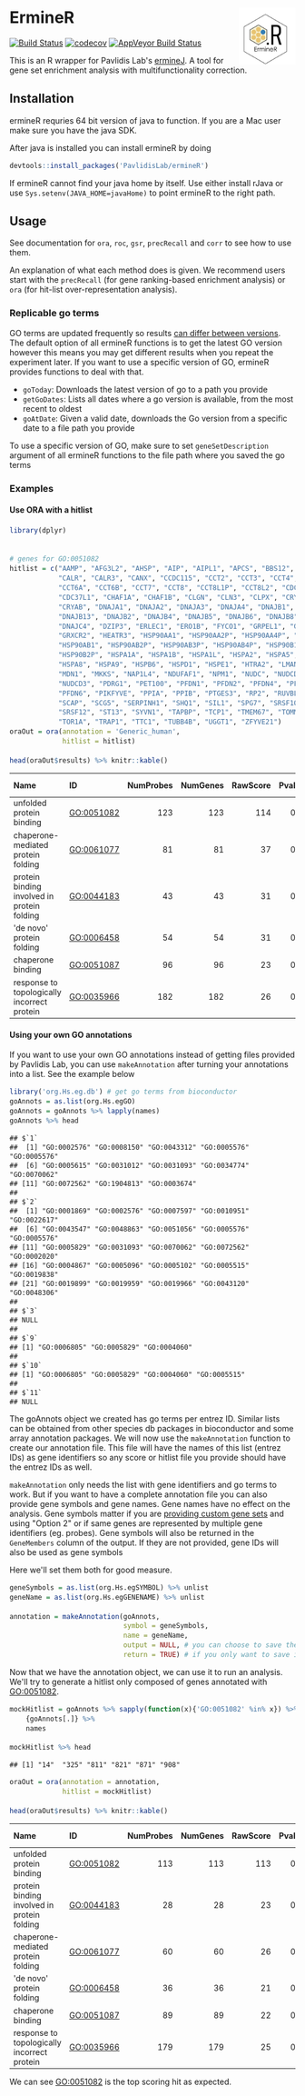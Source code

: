 
ErmineR <img src="ermineR.png" align="right" height="100px"/>
=============================================================

[![Build Status](https://travis-ci.org/PavlidisLab/ermineR.svg?branch=master)](https://travis-ci.org/PavlidisLab/ermineR) [![codecov](https://codecov.io/gh/PavlidisLab/ermineR/branch/master/graph/badge.svg)](https://codecov.io/gh/PavlidisLab/ermineR) [![AppVeyor Build Status](https://ci.appveyor.com/api/projects/status/github/PavlidisLab/ermineR?branch=master&svg=true)](https://ci.appveyor.com/project/PavlidisLab/ermineR)

This is an R wrapper for Pavlidis Lab's [ermineJ](http://erminej.msl.ubc.ca/). A tool for gene set enrichment analysis with multifunctionality correction.

Installation
------------

ermineR requries 64 bit version of java to function. If you are a Mac user make sure you have the java SDK.

After java is installed you can install ermineR by doing

``` r
devtools::install_packages('PavlidisLab/ermineR')
```

If ermineR cannot find your java home by itself. Use either install rJava or use `Sys.setenv(JAVA_HOME=javaHome)` to point ermineR to the right path.

Usage
-----

See documentation for `ora`, `roc`, `gsr`, `precRecall` and `corr` to see how to use them.

An explanation of what each method does is given. We recommend users start with the `precRecall` (for gene ranking-based enrichment analysis) or `ora` (for hit-list over-representation analysis).

### Replicable go terms

GO terms are updated frequently so results [can differ between versions](https://gotrack.msl.ubc.ca/). The default option of all ermineR functions is to get the latest GO version however this means you may get different results when you repeat the experiment later. If you want to use a specific version of GO, ermineR provides functions to deal with that.

-   `goToday`: Downloads the latest version of go to a path you provide
-   `getGoDates`: Lists all dates where a go version is available, from the most recent to oldest
-   `goAtDate`: Given a valid date, downloads the Go version from a specific date to a file path you provide

To use a specific version of GO, make sure to set `geneSetDescription` argument of all ermineR functions to the file path where you saved the go terms

### Examples

#### Use ORA with a hitlist

``` r
library(dplyr)


# genes for GO:0051082
hitlist = c("AAMP", "AFG3L2", "AHSP", "AIP", "AIPL1", "APCS", "BBS12", 
            "CALR", "CALR3", "CANX", "CCDC115", "CCT2", "CCT3", "CCT4", "CCT5", 
            "CCT6A", "CCT6B", "CCT7", "CCT8", "CCT8L1P", "CCT8L2", "CDC37", 
            "CDC37L1", "CHAF1A", "CHAF1B", "CLGN", "CLN3", "CLPX", "CRYAA", 
            "CRYAB", "DNAJA1", "DNAJA2", "DNAJA3", "DNAJA4", "DNAJB1", "DNAJB11", 
            "DNAJB13", "DNAJB2", "DNAJB4", "DNAJB5", "DNAJB6", "DNAJB8", 
            "DNAJC4", "DZIP3", "ERLEC1", "ERO1B", "FYCO1", "GRPEL1", "GRPEL2", 
            "GRXCR2", "HEATR3", "HSP90AA1", "HSP90AA2P", "HSP90AA4P", "HSP90AA5P", 
            "HSP90AB1", "HSP90AB2P", "HSP90AB3P", "HSP90AB4P", "HSP90B1", 
            "HSP90B2P", "HSPA1A", "HSPA1B", "HSPA1L", "HSPA2", "HSPA5", "HSPA6", 
            "HSPA8", "HSPA9", "HSPB6", "HSPD1", "HSPE1", "HTRA2", "LMAN1", 
            "MDN1", "MKKS", "NAP1L4", "NDUFAF1", "NPM1", "NUDC", "NUDCD2", 
            "NUDCD3", "PDRG1", "PET100", "PFDN1", "PFDN2", "PFDN4", "PFDN5", 
            "PFDN6", "PIKFYVE", "PPIA", "PPIB", "PTGES3", "RP2", "RUVBL2", 
            "SCAP", "SCG5", "SERPINH1", "SHQ1", "SIL1", "SPG7", "SRSF10", 
            "SRSF12", "ST13", "SYVN1", "TAPBP", "TCP1", "TMEM67", "TOMM20", 
            "TOR1A", "TRAP1", "TTC1", "TUBB4B", "UGGT1", "ZFYVE21")
oraOut = ora(annotation = 'Generic_human',
             hitlist = hitlist)

head(oraOut$results) %>% knitr::kable()
```

| Name                                        | ID           |  NumProbes|  NumGenes|  RawScore|  Pval|  CorrectedPvalue|  MFPvalue|  CorrectedMFPvalue|  Multifunctionality| Same as | GeneMembers                                                                                                                                                                                                                                                                                                                                                                                                                                                                                                                                                                                                                                                                                                                                                                                                                                                                                                                                                                                                                                                                                                                                                                                          |
|:--------------------------------------------|:-------------|----------:|---------:|---------:|-----:|----------------:|---------:|------------------:|-------------------:|:--------|:-----------------------------------------------------------------------------------------------------------------------------------------------------------------------------------------------------------------------------------------------------------------------------------------------------------------------------------------------------------------------------------------------------------------------------------------------------------------------------------------------------------------------------------------------------------------------------------------------------------------------------------------------------------------------------------------------------------------------------------------------------------------------------------------------------------------------------------------------------------------------------------------------------------------------------------------------------------------------------------------------------------------------------------------------------------------------------------------------------------------------------------------------------------------------------------------------------|
| unfolded protein binding                    | <GO:0051082> |        123|       123|       114|     0|                0|         0|                  0|               0.641| NA      | AAMP|AFG3L2|AHSP|AIP|AIPL1|APCS|BBS12|CALR|CALR3|CANX|CCDC115|CCT2|CCT3|CCT4|CCT5|CCT6A|CCT6B|CCT7|CCT8|CCT8L1P|CCT8L2|CDC37|CDC37L1|CHAF1A|CHAF1B|CLGN|CLN3|CLPX|CRYAA|CRYAB|DNAJA1|DNAJA2|DNAJA3|DNAJA4|DNAJB1|DNAJB11|DNAJB13|DNAJB2|DNAJB4|DNAJB5|DNAJB6|DNAJB8|DNAJC4|DZIP3|ERLEC1|ERO1B|FYCO1|GRPEL1|GRPEL2|HEATR3|HSP90AA1|HSP90AA2P|HSP90AA4P|HSP90AA5P|HSP90AB1|HSP90AB2P|HSP90AB3P|HSP90AB4P|HSP90B1|HSP90B2P|HSPA13|HSPA14|HSPA1A|HSPA1B|HSPA1L|HSPA2|HSPA4|HSPA4L|HSPA5|HSPA6|HSPA7|HSPA8|HSPA9|HSPB6|HSPD1|HSPE1|HSPH1|HTRA2|HYOU1|LMAN1|MDN1|MKKS|NAP1L4|NDUFAF1|NPM1|NUDC|NUDCD2|NUDCD3|NWD2|PDRG1|PET100|PFDN1|PFDN2|PFDN4|PFDN5|PFDN6|PIKFYVE|PPIA|PPIB|PTGES3|RP2|RUVBL2|SCAP|SCG5|SERPINH1|SHQ1|SIL1|SPG7|SRSF10|SRSF12|ST13|SYVN1|TAPBP|TCP1|TMEM67|TOMM20|TOR1A|TRAP1|TTC1|TUBB4B|UGGT1|UGGT2|ZFYVE21|                                                                                                                                                                                                                                                                                                                                                                          |
| chaperone-mediated protein folding          | <GO:0061077> |         81|        81|        37|     0|                0|         0|                  0|               0.679| NA      | BAG1|BBS12|CALR|CANX|CCT2|CCT3|CCT4|CCT5|CCT6A|CCT6B|CCT7|CCT8|CCT8L1P|CCT8L2|CD74|CHORDC1|CLU|CRTAP|CSNK2A1|DFFA|DNAJB1|DNAJB12|DNAJB14|DNAJB2|DNAJB8|DNAJC24|DNAJC7|ERO1A|FKBP10|FKBP11|FKBP14|FKBP1A|FKBP1B|FKBP2|FKBP3|FKBP4|FKBP5|FKBP6|FKBP7|FKBP8|FKBP9|FYCO1|GAK|HSPA13|HSPA14|HSPA1A|HSPA1B|HSPA1L|HSPA2|HSPA4|HSPA4L|HSPA5|HSPA6|HSPA7|HSPA8|HSPA9|HSPB1|HSPB6|HSPD1|HSPE1|HSPH1|HYOU1|MKKS|P3H1|PDIA4|PEX19|PIKFYVE|PPIB|PPID|PTGES3|ST13|ST13P4|ST13P5|TCP1|TOR1A|TOR1B|TOR2A|TRAP1|UNC45A|UNC45B|ZFYVE21|                                                                                                                                                                                                                                                                                                                                                                                                                                                                                                                                                                                                                                                                               |
| protein binding involved in protein folding | <GO:0044183> |         43|        43|        31|     0|                0|         0|                  0|               0.641| NA      | BBS12|CALR|CALR3|CCT2|CCT3|CCT4|CCT5|CCT6A|CCT6B|CCT7|CCT8|CCT8L1P|CCT8L2|CD74|CLGN|DFFA|DNAJB8|FYCO1|HSPA13|HSPA14|HSPA1A|HSPA1B|HSPA1L|HSPA2|HSPA4|HSPA4L|HSPA5|HSPA6|HSPA7|HSPA8|HSPA9|HSPB1|HSPD1|HSPH1|HYOU1|MKKS|PDCL3|PFDN1|PFDN2|PIKFYVE|RIC3|TCP1|ZFYVE21|                                                                                                                                                                                                                                                                                                                                                                                                                                                                                                                                                                                                                                                                                                                                                                                                                                                                                                                                  |
| 'de novo' protein folding                   | <GO:0006458> |         54|        54|        31|     0|                0|         0|                  0|               0.707| NA      | BAG1|BBS12|CCT2|CCT3|CCT4|CCT5|CCT6A|CCT6B|CCT7|CCT8|CCT8L1P|CCT8L2|CD74|CHCHD4|DNAJB1|DNAJB12|DNAJB14|DNAJC2|DNAJC7|ENTPD5|ERO1A|FKBP1A|FKBP1B|FYCO1|GAK|HSPA13|HSPA14|HSPA1A|HSPA1B|HSPA1L|HSPA2|HSPA4|HSPA4L|HSPA5|HSPA6|HSPA7|HSPA8|HSPA9|HSPD1|HSPE1|HSPH1|HYOU1|MKKS|PIKFYVE|PTGES3|SELENOF|ST13|TCP1|TOR1A|TOR1B|TOR2A|UGGT1|UGGT2|ZFYVE21|                                                                                                                                                                                                                                                                                                                                                                                                                                                                                                                                                                                                                                                                                                                                                                                                                                                   |
| chaperone binding                           | <GO:0051087> |         96|        96|        23|     0|                0|         0|                  0|               0.758| NA      | AHSA1|AHSA2P|ALB|AMFR|ATP1A1|ATP1A2|ATP1A3|ATP7A|BAG1|BAG2|BAG3|BAG4|BAG5|BAK1|BAX|BIN1|BIRC2|BIRC5|CALR|CDC25A|CDC37|CDC37L1|CDKN1B|CLU|CP|CTSC|DNAJA1|DNAJA2|DNAJA4|DNAJB1|DNAJB2|DNAJB4|DNAJB5|DNAJB6|DNAJB7|DNAJB8|DNAJB9|DNAJC1|DNAJC10|DNAJC3|DNLZ|ERP29|FGB|FICD|FN1|FNIP1|FNIP2|GAK|GET4|GNB5|GRPEL1|GRPEL2|HES1|HSCB|HSPA5|HSPB6|HSPD1|HSPE1|HYOU1|KSR1|LRP2|MAPT|OGDH|PACRG|PDPN|PFDN4|PFDN6|PIH1D3|PLG|PRKN|PRNP|PTGES3|PTGES3L|RNF207|SACS|SDF2L1|SLC25A17|SOD1|ST13|STIP1|SYVN1|TBCA|TBCC|TBCD|TBCE|TERT|TIMM10|TIMM44|TIMM9|TP53|TSACC|TSC1|UBL4A|USP13|VWF|WRAP53|                                                                                                                                                                                                                                                                                                                                                                                                                                                                                                                                                                                                                    |
| response to topologically incorrect protein | <GO:0035966> |        182|       182|        26|     0|                0|         0|                  0|               0.903| NA      | ACADVL|ADD1|AMFR|ANKZF1|ARFGAP1|ASNA1|ASNS|ATF3|ATF4|ATF6|ATF6B|ATP6V0D1|ATXN3|BAG6|BHLHA15|CALR|CCL2|CCND1|CDK5RAP3|CHAC1|CLU|CREB3|CREB3L1|CREB3L2|CREB3L3|CREB3L4|CREBRF|CTDSP2|CTH|CUL3|CUL7|CXCL8|CXXC1|DAXX|DCTN1|DDIT3|DDX11|DERL1|DERL2|DERL3|DNAJA1|DNAJB1|DNAJB11|DNAJB12|DNAJB2|DNAJB4|DNAJB5|DNAJB9|DNAJC3|DNAJC4|DZIP3|EDEM1|EDEM2|EDEM3|EIF2AK2|EIF2AK3|EIF2S1|EP300|ERN1|ERO1A|ERP44|EXTL1|EXTL2|EXTL3|F12|FAF2|FBXO6|FGF21|FICD|FKBP14|GFPT1|GOSR2|GSK3A|HDAC6|HDGF|HERPUD1|HERPUD2|HSF1|HSP90AA1|HSP90AB1|HSP90B1|HSPA13|HSPA14|HSPA1A|HSPA1B|HSPA1L|HSPA2|HSPA4|HSPA4L|HSPA5|HSPA6|HSPA7|HSPA8|HSPA9|HSPB1|HSPB2|HSPB3|HSPB7|HSPD1|HSPE1|HSPH1|HYOU1|IGFBP1|JKAMP|KDELR3|KLHDC3|KLHL15|LMNA|MANF|MBTPS1|MBTPS2|MFN2|MMP24-AS1-EDEM2|MYDGF|NFE2L2|OPTN|PACRG|PARP16|PDIA5|PDIA6|PLA2G4B|POMT1|POMT2|PPP2R5B|PREB|PRKN|PTPN1|RHBDD1|RNF121|RNF126|RNF175|RNF185|RNF5|SDF2|SDF2L1|SEC31A|SEC61A1|SEC61A2|SEC61B|SEC61G|SEC62|SEC63|SELENOS|SERP1|SERP2|SERPINH1|SHC1|SRPRA|SRPRB|SSR1|STC2|STT3B|STUB1|SULT1A3|SYVN1|TATDN2|TBL2|THBS1|THBS4|TLN1|TM7SF3|TMBIM6|TMEM129|TOR1A|TOR1B|TPP1|TSPYL2|TUSC1|UBE2J2|UBE2W|UBXN4|UFD1|UGGT1|UGGT2|VAPB|VCP|WFS1|WIPI1|XBP1|YIF1A|YOD1|ZBTB17| |

#### Using your own GO annotations

If you want to use your own GO annotations instead of getting files provided by Pavlidis Lab, you can use `makeAnnotation` after turning your annotations into a list. See the example below

``` r
library('org.Hs.eg.db') # get go terms from bioconductor 
goAnnots = as.list(org.Hs.egGO)
goAnnots = goAnnots %>% lapply(names)
goAnnots %>% head
```

    ## $`1`
    ##  [1] "GO:0002576" "GO:0008150" "GO:0043312" "GO:0005576" "GO:0005576"
    ##  [6] "GO:0005615" "GO:0031012" "GO:0031093" "GO:0034774" "GO:0070062"
    ## [11] "GO:0072562" "GO:1904813" "GO:0003674"
    ## 
    ## $`2`
    ##  [1] "GO:0001869" "GO:0002576" "GO:0007597" "GO:0010951" "GO:0022617"
    ##  [6] "GO:0043547" "GO:0048863" "GO:0051056" "GO:0005576" "GO:0005576"
    ## [11] "GO:0005829" "GO:0031093" "GO:0070062" "GO:0072562" "GO:0002020"
    ## [16] "GO:0004867" "GO:0005096" "GO:0005102" "GO:0005515" "GO:0019838"
    ## [21] "GO:0019899" "GO:0019959" "GO:0019966" "GO:0043120" "GO:0048306"
    ## 
    ## $`3`
    ## NULL
    ## 
    ## $`9`
    ## [1] "GO:0006805" "GO:0005829" "GO:0004060"
    ## 
    ## $`10`
    ## [1] "GO:0006805" "GO:0005829" "GO:0004060" "GO:0005515"
    ## 
    ## $`11`
    ## NULL

The goAnnots object we created has go terms per entrez ID. Similar lists can be obtained from other species db packages in bioconductor and some array annotation packages. We will now use the `makeAnnotation` function to create our annotation file. This file will have the names of this list (entrez IDs) as gene identifiers so any score or hitlist file you provide should have the entrez IDs as well.

`makeAnnotation` only needs the list with gene identifiers and go terms to work. But if you want to have a complete annotation file you can also provide gene symbols and gene names. Gene names have no effect on the analysis. Gene symbols matter if you are [providing custom gene sets](http://erminej.msl.ubc.ca/help/input-files/gene-sets/) and using "Option 2" or if same genes are represented by multiple gene identifiers (eg. probes). Gene symbols will also be returned in the `GeneMembers` column of the output. If they are not provided, gene IDs will also be used as gene symbols

Here we'll set them both for good measure.

``` r
geneSymbols = as.list(org.Hs.egSYMBOL) %>% unlist
geneName = as.list(org.Hs.egGENENAME) %>% unlist

annotation = makeAnnotation(goAnnots,
                            symbol = geneSymbols,
                            name = geneName,
                            output = NULL, # you can choose to save the annotation to a file
                            return = TRUE) # if you only want to save it to a file, you don't need to return
```

Now that we have the annotation object, we can use it to run an analysis. We'll try to generate a hitlist only composed of genes annotated with <GO:0051082>.

``` r
mockHitlist = goAnnots %>% sapply(function(x){'GO:0051082' %in% x}) %>% 
    {goAnnots[.]} %>% 
    names

mockHitlist %>% head
```

    ## [1] "14"  "325" "811" "821" "871" "908"

``` r
oraOut = ora(annotation = annotation,
             hitlist = mockHitlist)

head(oraOut$results) %>% knitr::kable()
```

| Name                                        | ID           |  NumProbes|  NumGenes|  RawScore|  Pval|  CorrectedPvalue|  MFPvalue|  CorrectedMFPvalue|  Multifunctionality| Same as | GeneMembers                                                                                                                                                                                                                                                                                                                                                                                                                                                                                                                                                                                                                                                                                                                                                                                                                                                                                                                                                                                                                                                                                                                                                                          |
|:--------------------------------------------|:-------------|----------:|---------:|---------:|-----:|----------------:|---------:|------------------:|-------------------:|:--------|:-------------------------------------------------------------------------------------------------------------------------------------------------------------------------------------------------------------------------------------------------------------------------------------------------------------------------------------------------------------------------------------------------------------------------------------------------------------------------------------------------------------------------------------------------------------------------------------------------------------------------------------------------------------------------------------------------------------------------------------------------------------------------------------------------------------------------------------------------------------------------------------------------------------------------------------------------------------------------------------------------------------------------------------------------------------------------------------------------------------------------------------------------------------------------------------|
| unfolded protein binding                    | <GO:0051082> |        113|       113|       113|     0|                0|         0|                  0|               0.644| NA      | AAMP|AFG3L2|AHSP|AIP|AIPL1|APCS|BBS12|CALR|CALR3|CANX|CCDC115|CCT2|CCT3|CCT4|CCT5|CCT6A|CCT6B|CCT7|CCT8|CCT8L1P|CCT8L2|CDC37|CDC37L1|CHAF1A|CHAF1B|CLGN|CLN3|CLPX|CRYAA|CRYAB|DNAJA1|DNAJA2|DNAJA3|DNAJA4|DNAJB1|DNAJB11|DNAJB13|DNAJB2|DNAJB4|DNAJB5|DNAJB6|DNAJB8|DNAJC4|DZIP3|ERLEC1|ERO1B|FYCO1|GRPEL1|GRPEL2|HEATR3|HSP90AA1|HSP90AA2P|HSP90AA4P|HSP90AA5P|HSP90AB1|HSP90AB2P|HSP90AB3P|HSP90AB4P|HSP90B1|HSP90B2P|HSPA1A|HSPA1B|HSPA1L|HSPA2|HSPA5|HSPA6|HSPA8|HSPA9|HSPB6|HSPD1|HSPE1|HTRA2|LMAN1|MDN1|MKKS|NAP1L4|NDUFAF1|NPM1|NUDC|NUDCD2|NUDCD3|PDRG1|PET100|PFDN1|PFDN2|PFDN4|PFDN5|PFDN6|PPIA|PPIB|PTGES3|RP2|RUVBL2|SCAP|SCG5|SERPINH1|SHQ1|SIL1|SPG7|SRSF10|SRSF12|ST13|SYVN1|TAPBP|TCP1|TMEM67|TOMM20|TOR1A|TRAP1|TTC1|TUBB4B|UGGT1|UGGT2|                                                                                                                                                                                                                                                                                                                                                                                                                            |
| protein binding involved in protein folding | <GO:0044183> |         28|        28|        23|     0|                0|         0|                  0|               0.543| NA      | BBS12|CALR|CALR3|CCT2|CCT3|CCT4|CCT5|CCT6A|CCT6B|CCT7|CCT8|CCT8L1P|CCT8L2|CD74|CLGN|DFFA|DNAJB8|FYCO1|HSPA1A|HSPA1B|HSPB1|HSPD1|MKKS|PDCL3|PFDN1|PFDN2|RIC3|TCP1|                                                                                                                                                                                                                                                                                                                                                                                                                                                                                                                                                                                                                                                                                                                                                                                                                                                                                                                                                                                                                    |
| chaperone-mediated protein folding          | <GO:0061077> |         60|        60|        26|     0|                0|         0|                  0|               0.674| NA      | BBS12|CALR|CANX|CCT2|CCT3|CCT4|CCT5|CCT6A|CCT6B|CCT7|CCT8|CCT8L1P|CCT8L2|CD74|CHORDC1|CLU|CRTAP|CSNK2A1|DFFA|DNAJB1|DNAJB12|DNAJB14|DNAJB2|DNAJB8|DNAJC24|ERO1A|FKBP10|FKBP11|FKBP14|FKBP1A|FKBP1B|FKBP2|FKBP3|FKBP4|FKBP5|FKBP6|FKBP7|FKBP8|FKBP9|FYCO1|GAK|HSPA8|HSPB1|HSPB6|HSPD1|HSPE1|HSPH1|MKKS|P3H1|PDIA4|PEX19|PPIB|PPID|TCP1|TOR1A|TOR1B|TOR2A|TRAP1|UNC45A|UNC45B|                                                                                                                                                                                                                                                                                                                                                                                                                                                                                                                                                                                                                                                                                                                                                                                                         |
| 'de novo' protein folding                   | <GO:0006458> |         36|        36|        21|     0|                0|         0|                  0|               0.661| NA      | BBS12|CCT2|CCT3|CCT4|CCT5|CCT6A|CCT6B|CCT7|CCT8|CCT8L1P|CCT8L2|CD74|CHCHD4|DNAJB1|DNAJB12|DNAJB14|DNAJC2|ENTPD5|ERO1A|FKBP1A|FKBP1B|FYCO1|GAK|HSPA14|HSPA8|HSPD1|HSPE1|HSPH1|MKKS|SELENOF|TCP1|TOR1A|TOR1B|TOR2A|UGGT1|UGGT2|                                                                                                                                                                                                                                                                                                                                                                                                                                                                                                                                                                                                                                                                                                                                                                                                                                                                                                                                                        |
| chaperone binding                           | <GO:0051087> |         89|        89|        22|     0|                0|         0|                  0|               0.765| NA      | AHSA1|AHSA2|ALB|AMFR|ATP1A1|ATP1A2|ATP1A3|ATP7A|BAG1|BAG2|BAG3|BAG4|BAG5|BAK1|BAX|BIRC2|BIRC5|CALR|CDC25A|CDC37|CDC37L1|CDKN1B|CLU|CP|CTSC|DNAJA1|DNAJA2|DNAJA4|DNAJB1|DNAJB2|DNAJB4|DNAJB5|DNAJB6|DNAJB7|DNAJB8|DNAJC1|DNAJC10|DNAJC3|DNLZ|ERP29|FGB|FN1|FNIP1|FNIP2|GAK|GET4|GNB5|GRPEL1|GRPEL2|HES1|HSCB|HSPA5|HSPB6|HSPD1|HSPE1|HYOU1|LRP2|OGDH|PACRG|PDPN|PFDN4|PFDN6|PIH1D3|PLG|PRKN|PRNP|RNF207|SACS|SDF2L1|SLC25A17|SOD1|ST13|STIP1|SYVN1|TBCA|TBCC|TBCD|TBCE|TERT|TIMM10|TIMM44|TIMM9|TP53|TSACC|TSC1|UBL4A|USP13|VWF|WRAP53|                                                                                                                                                                                                                                                                                                                                                                                                                                                                                                                                                                                                                                               |
| response to topologically incorrect protein | <GO:0035966> |        179|       179|        25|     0|                0|         0|                  0|               0.907| NA      | ACADVL|ADD1|AMFR|ANKZF1|ARFGAP1|ASNA1|ASNS|ATF3|ATF4|ATF6|ATF6B|ATP6V0D1|ATXN3|ATXN3L|BAG6|BHLHA15|CALR|CASP12|CCL2|CCND1|CDK5RAP3|CHAC1|CLU|CREB3|CREB3L1|CREB3L2|CREB3L3|CREB3L4|CREBRF|CTDSP2|CTH|CUL3|CUL7|CXCL8|CXXC1|DAXX|DCTN1|DDIT3|DDX11|DERL1|DERL2|DERL3|DNAJA1|DNAJB1|DNAJB11|DNAJB12|DNAJB2|DNAJB4|DNAJB5|DNAJB9|DNAJC3|DNAJC4|DZIP3|EDEM1|EDEM2|EDEM3|EIF2AK2|EIF2AK3|EIF2S1|EP300|ERN1|ERO1A|ERP44|EXTL1|EXTL2|EXTL3|F12|FAF2|FBXO6|FGF21|FKBP14|GFPT1|GOSR2|GSK3A|HDAC6|HDGF|HERPUD1|HERPUD2|HSF1|HSP90AA1|HSP90AB1|HSP90B1|HSPA1A|HSPA1L|HSPA2|HSPA4|HSPA4L|HSPA5|HSPA6|HSPA8|HSPB1|HSPB2|HSPB3|HSPB7|HSPD1|HSPE1|HSPH1|HYOU1|IFNG|IGFBP1|JKAMP|KDELR3|KLHDC3|KLHL15|LMNA|MANF|MBTPS1|MBTPS2|MFN2|MMP24-AS1-EDEM2|MYDGF|NFE2L2|OPTN|PACRG|PARP16|PDIA5|PDIA6|PLA2G4B|POMT1|POMT2|PPP1R15A|PPP2R5B|PREB|PRKN|PTPN1|RHBDD1|RNF121|RNF126|RNF175|RNF185|RNF5|SDF2|SDF2L1|SEC31A|SEC61A1|SEC61A2|SEC61B|SEC61G|SEC62|SEC63|SELENOS|SERP1|SERP2|SERPINH1|SHC1|SRPRA|SRPRB|SSR1|STC2|STT3B|STUB1|SULT1A3|SYVN1|TATDN2|TBL2|THBS1|THBS4|TLN1|TM7SF3|TMBIM6|TMEM129|TOR1A|TOR1B|TPP1|TSPYL2|UBE2J2|UBE2W|UBXN4|UFD1|UGGT1|UGGT2|VAPB|VCP|WFS1|WIPI1|XBP1|YIF1A|YOD1|ZBTB17| |

We can see <GO:0051082> is the top scoring hit as expected.
